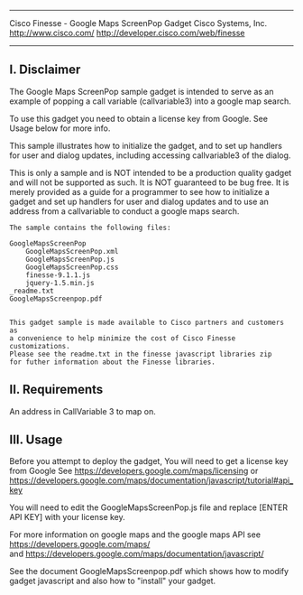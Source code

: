 ****************************************************************************
Cisco Finesse - Google Maps ScreenPop Gadget
Cisco Systems, Inc.
http://www.cisco.com/
http://developer.cisco.com/web/finesse
****************************************************************************

I. Disclaimer
-------------------------------------------------------------------------------

   The Google Maps ScreenPop sample gadget is intended to serve as an example of popping a 
   call variable (callvariable3) into a google map search.
   
   To use this gadget you need to obtain a license key from Google.  See Usage below
   for more info.
   
   This sample illustrates how to initialize the gadget, and to set up handlers
   for user and dialog updates, including accessing callvariable3 of the dialog.
      
   This is only a sample and is NOT intended to be a production quality
   gadget and will not be supported as such.  It is NOT guaranteed to
   be bug free. It is merely provided as a guide for a programmer to see
   how to initialize a gadget and set up handlers for user and dialog updates and
   to use an address from a callvariable to conduct a google maps search.
   
	The sample contains the following files:
	
	GoogleMapsScreenPop
		GoogleMapsScreenPop.xml
		GoogleMapsScreenPop.js
		GoogleMapsScreenPop.css
		finesse-9.1.1.js
		jquery-1.5.min.js
	_readme.txt
	GoogleMapsScreenpop.pdf


    This gadget sample is made available to Cisco partners and customers as
    a convenience to help minimize the cost of Cisco Finesse customizations.
    Please see the readme.txt in the finesse javascript libraries zip
    for futher information about the Finesse libraries.


II. Requirements
-------------------------------------------------------------------------------
An address in CallVariable 3 to map on.



III. Usage
-------------------------------------------------------------------------------

Before you attempt to deploy the gadget, You will need to get a license key from Google
See https://developers.google.com/maps/licensing
or https://developers.google.com/maps/documentation/javascript/tutorial#api_key

You will need to edit the GoogleMapsScreenPop.js file and replace [ENTER API KEY] with your license key.

For more information on google maps and the google maps API see
https://developers.google.com/maps/  
and
https://developers.google.com/maps/documentation/javascript/

See the document GoogleMapsScreenpop.pdf which shows how to modify  gadget javascript and
also how to "install" your gadget.

